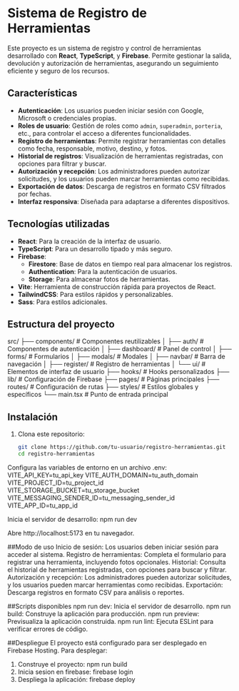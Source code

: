 # Sistema de Registro de Herramientas

Este proyecto es un sistema de registro y control de herramientas desarrollado con **React**, **TypeScript**, y **Firebase**. Permite gestionar la salida, devolución y autorización de herramientas, asegurando un seguimiento eficiente y seguro de los recursos.

## Características

- **Autenticación**: Los usuarios pueden iniciar sesión con Google, Microsoft o credenciales propias.
- **Roles de usuario**: Gestión de roles como `admin`, `superadmin`, `porteria`, etc., para controlar el acceso a diferentes funcionalidades.
- **Registro de herramientas**: Permite registrar herramientas con detalles como fecha, responsable, motivo, destino, y fotos.
- **Historial de registros**: Visualización de herramientas registradas, con opciones para filtrar y buscar.
- **Autorización y recepción**: Los administradores pueden autorizar solicitudes, y los usuarios pueden marcar herramientas como recibidas.
- **Exportación de datos**: Descarga de registros en formato CSV filtrados por fechas.
- **Interfaz responsiva**: Diseñada para adaptarse a diferentes dispositivos.

## Tecnologías utilizadas

- **React**: Para la creación de la interfaz de usuario.
- **TypeScript**: Para un desarrollo tipado y más seguro.
- **Firebase**:
  - **Firestore**: Base de datos en tiempo real para almacenar los registros.
  - **Authentication**: Para la autenticación de usuarios.
  - **Storage**: Para almacenar fotos de herramientas.
- **Vite**: Herramienta de construcción rápida para proyectos de React.
- **TailwindCSS**: Para estilos rápidos y personalizables.
- **Sass**: Para estilos adicionales.

## Estructura del proyecto
src/ ├── components/ # Componentes reutilizables │ ├── auth/ # Componentes de autenticación │ ├── dashboard/ # Panel de control │ ├── forms/ # Formularios │ ├── modals/ # Modales │ ├── navbar/ # Barra de navegación │ ├── register/ # Registro de herramientas │ └── ui/ # Elementos de interfaz de usuario ├── hooks/ # Hooks personalizados ├── lib/ # Configuración de Firebase ├── pages/ # Páginas principales ├── routes/ # Configuración de rutas ├── styles/ # Estilos globales y específicos └── main.tsx # Punto de entrada principal


## Instalación

1. Clona este repositorio:
   ```bash
   git clone https://github.com/tu-usuario/registro-herramientas.git
   cd registro-herramientas

Configura las variables de entorno en un archivo .env:
VITE_API_KEY=tu_api_key
VITE_AUTH_DOMAIN=tu_auth_domain
VITE_PROJECT_ID=tu_project_id
VITE_STORAGE_BUCKET=tu_storage_bucket
VITE_MESSAGING_SENDER_ID=tu_messaging_sender_id
VITE_APP_ID=tu_app_id

Inicia el servidor de desarrollo:
npm run dev

Abre http://localhost:5173 en tu navegador.

##Modo de uso
Inicio de sesión: Los usuarios deben iniciar sesión para acceder al sistema.
Registro de herramientas: Completa el formulario para registrar una herramienta, incluyendo fotos opcionales.
Historial: Consulta el historial de herramientas registradas, con opciones para buscar y filtrar.
Autorización y recepción: Los administradores pueden autorizar solicitudes, y los usuarios pueden marcar herramientas como recibidas.
Exportación: Descarga registros en formato CSV para análisis o reportes.

##Scripts disponibles
npm run dev: Inicia el servidor de desarrollo.
npm run build: Construye la aplicación para producción.
npm run preview: Previsualiza la aplicación construida.
npm run lint: Ejecuta ESLint para verificar errores de código.

##Despliegue
El proyecto está configurado para ser desplegado en Firebase Hosting. Para desplegar:
1. Construye el proyecto: npm run build
2. Inicia sesion en firebase: firebase login
3. Despliega la aplicación: firebase deploy

